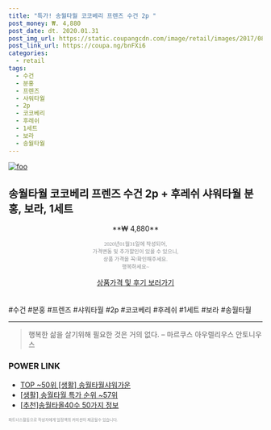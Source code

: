 ```yaml
--- 
title: "특가! 송월타월 코코베리 프렌즈 수건 2p " 
post_money: ₩. 4,880 
post_date: dt. 2020.01.31 
post_img_url: https://static.coupangcdn.com/image/retail/images/2017/08/08/15/4/2422b57b-24e7-4c34-afaf-6d07b1f31147.jpg 
post_link_url: https://coupa.ng/bnFXi6 
categories: 
  - retail 
tags: 
  - 수건 
  - 분홍 
  - 프렌즈 
  - 샤워타월 
  - 2p 
  - 코코베리 
  - 후레쉬 
  - 1세트 
  - 보라 
  - 송월타월 
--- 
```

[![foo](https://static.coupangcdn.com/image/retail/images/2017/08/08/15/4/2422b57b-24e7-4c34-afaf-6d07b1f31147.jpg)](https://coupa.ng/bnFXi6) 

## 송월타월 코코베리 프렌즈 수건 2p + 후레쉬 샤워타월 분홍, 보라, 1세트 
<p style="text-align: center;">**₩ 4,880**</p> 
<p style="text-align: center;"><span style="color: #898c8f; font-family: Georgia,Times,serif; font-size: 0.75em;">2020년01월31일에 작성되어, <br>가격변동 및 추가할인이 있을 수 있으니,<br> 상품 가격을 꼭!확인해주세요.<br>행복하세요~</span> 
</p>	 
<div markdown="0" style="text-align: center;"><a href="https://coupa.ng/bnFXi6" class="btn btn--success">상품가격 및 후기 보러가기</a></div> 
<br><br> 
  #수건 #분홍 #프렌즈 #샤워타월 #2p #코코베리 #후레쉬 #1세트 #보라 #송월타월 
<hr> 

> 행복한 삶을 살기위해 필요한 것은 거의 없다. – 마르쿠스 아우렐리우스 안토니우스 


### POWER LINK

* <a href="https://blog.naver.com/fasyy4321/221784050356" target="_blank"> TOP ~50위 [생활] 송월타월샤워가운</a>
* <a href="https://blog.naver.com/sakai111/221790845884" target="_blank"> [생활] 송월타월 특가 순위 ~57위</a>
* <a href="https://blog.naver.com/fasyy4321/221786140576" target="_blank">[추천]송월타올40수 50가지 정보</a>

<span style="color: #898c8f; font-family: Georgia,Times,serif; font-size: 0.55em;">파트너스활동으로 작성자에게 일정액의 커미션이 제공될수 있습니다.</span> 
